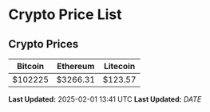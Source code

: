 # Crypto Price List

## Crypto Prices
| Bitcoin | Ethereum | Litecoin |
| ------- | -------- | -------- |
| $102225 | $3266.31 | $123.57 |
**Last Updated:** 2025-02-01 13:41 UTC
**Last Updated:** $DATE$
